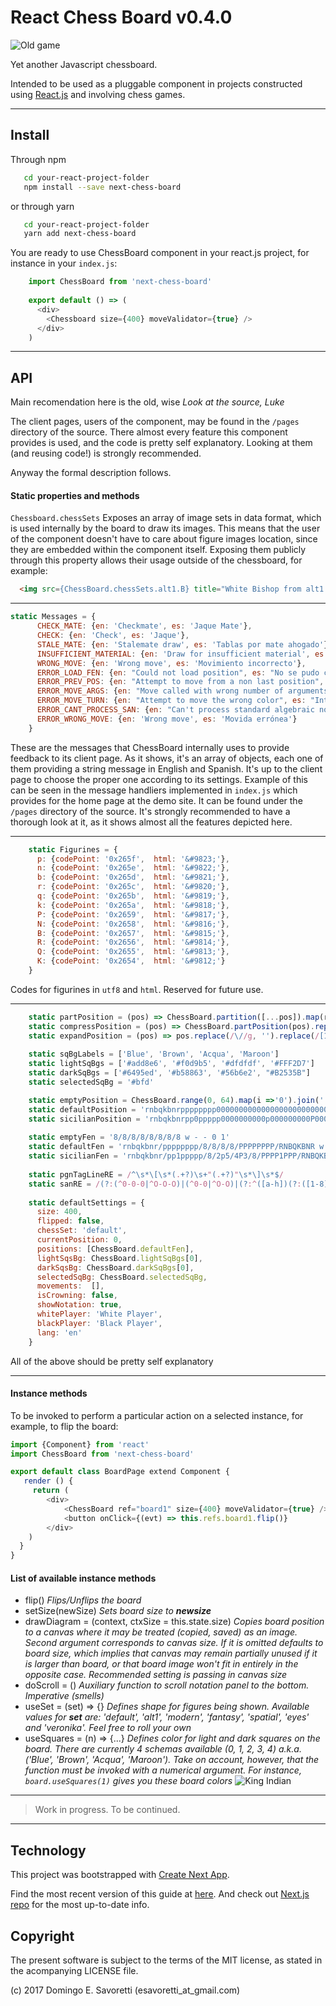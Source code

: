 # React Chess Board v0.4.0

![Old game](https://raw.githubusercontent.com/sandy98/next-chess-board/master/static/img/mangiaterra-savoretti-1988.png)

Yet another Javascript chessboard.

Intended to be used as a pluggable component in projects constructed using [React.js](https://reactjs.org/)  and involving chess games.

---

## Install

Through npm
```sh
   cd your-react-project-folder
   npm install --save next-chess-board
```
or through yarn
```sh
   cd your-react-project-folder
   yarn add next-chess-board
```

You are ready to use ChessBoard component in your react.js project, for instance in your `index.js`:

```js  
    import ChessBoard from 'next-chess-board'
    
    export default () => (
      <div>
        <Chessboard size={400} moveValidator={true} />
      </div>
    )
```

---
## API

Main recomendation here is the old, wise *Look at the source, Luke* 

The client pages, users of the component, may be found in the ```/pages``` directory of the source. There almost every feature this component provides is used, and the code is pretty self explanatory. Looking at them (and reusing code!) is strongly recommended.

Anyway the formal description follows.

#### Static properties and methods
```Chessboard.chessSets``` Exposes an array of image sets in data format, which is used internally by the board to draw its images. This means that the user of the component doesn't have to care about figure images location, since they are embedded within the component itself. Exposing them publicly through this property allows their usage outside of the chessboard, for example:
```html
  <img src={ChessBoard.chessSets.alt1.B} title="White Bishop from alt1 set" />
```
---
```js
static Messages = {
      CHECK_MATE: {en: 'Checkmate', es: 'Jaque Mate'},
      CHECK: {en: 'Check', es: 'Jaque'},
      STALE_MATE: {en: 'Stalemate draw', es: 'Tablas por mate ahogado'},
      INSUFFICIENT_MATERIAL: {en: 'Draw for insufficient material', es: 'Tablas por material insuficiente'},
      WRONG_MOVE: {en: 'Wrong move', es: 'Movimiento incorrecto'},
      ERROR_LOAD_FEN: {en: "Could not load position", es: "No se pudo cargar la posición"},
      ERROR_PREV_POS: {en: "Attempt to move from a non last position", es: "Intento de mover desde una posición que no es la última"},
      ERROR_MOVE_ARGS: {en: "Move called with wrong number of arguments", es: "Función 'move' invocada con número incorrecto de argumentos"},
      ERROR_MOVE_TURN: {en: "Attempt to move the wrong color", es: "Intento de mover el color equivocadd"},
      ERROR_CANT_PROCESS_SAN: {en: "Can't process standard algebraic notation (SAN) move without a move validator", es: "No se puede procesar movimiento en notación algebraica estandard (SAN) sin un validador de movimientos"},
      ERROR_WRONG_MOVE: {en: 'Wrong move', es: 'Movida errónea'}
    }
```

These are the messages that ChessBoard internally uses to provide feedback to its client page. As it shows, it's an array of objects, each one of them providing a string message in English and Spanish. It's up to the client page to choose the proper one according to its settings. Example of this can be seen in the message handliers implemented in ```index.js``` which provides for the home page at the demo site. It can be found under the ```/pages``` directory of the source. It's strongly recommended to have a thorough look at it, as it shows almost all the features depicted here. 

---
```js
    static Figurines = {
      p: {codePoint: '0x265f',	html: '&#9823;'},
      n: {codePoint: '0x265e',	html: '&#9822;'},
      b: {codePoint: '0x265d',	html: '&#9821;'},
      r: {codePoint: '0x265c',	html: '&#9820;'},
      q: {codePoint: '0x265b',	html: '&#9819;'},
      k: {codePoint: '0x265a',	html: '&#9818;'},
      P: {codePoint: '0x2659',	html: '&#9817;'},
      N: {codePoint: '0x2658',	html: '&#9816;'},
      B: {codePoint: '0x2657',	html: '&#9815;'},
      R: {codePoint: '0x2656',	html: '&#9814;'},
      Q: {codePoint: '0x2655',	html: '&#9813;'},
      K: {codePoint: '0x2654',	html: '&#9812;'}
    }

```

Codes for figurines in ```utf8``` and ```html```. Reserved for future use.

---

```js
    static partPosition = (pos) => ChessBoard.partition([...pos]).map(r => r.join('')).join('/')
    static compressPosition = (pos) => ChessBoard.partPosition(pos).replace(/0+/g, (m => m.length.toString()))
    static expandPosition = (pos) => pos.replace(/\//g, '').replace(/[1-8]/g, (d) => ChessBoard.range(0, parseInt(d)).map(i => '0').join(''))
    
    static sqBgLabels = ['Blue', 'Brown', 'Acqua', 'Maroon']
    static lightSqBgs = ['#add8e6', '#f0d9b5', '#dfdfdf', '#FFF2D7']
    static darkSqBgs = ['#6495ed', '#b58863', '#56b6e2', "#B2535B"]
    static selectedSqBg = '#bfd'

    static emptyPosition = ChessBoard.range(0, 64).map(i =>'0').join('')
    static defaultPosition = 'rnbqkbnrpppppppp00000000000000000000000000000000PPPPPPPPRNBQKBNR'
    static sicilianPosition = 'rnbqkbnrpp0ppppp0000000000p000000000P00000000000PPPP0PPPRNBQKBNR'
      
    static emptyFen = '8/8/8/8/8/8/8/8 w - - 0 1'
    static defaultFen = 'rnbqkbnr/pppppppp/8/8/8/8/PPPPPPPP/RNBQKBNR w KQkq - 0 1'
    static sicilianFen = 'rnbqkbnr/pp1ppppp/8/2p5/4P3/8/PPPP1PPP/RNBQKBNR w KQkq - 0 1'
    
    static pgnTagLineRE = /^\s*\[\s*(.+?)\s+"(.+?)"\s*\]\s*$/
    static sanRE = /(?:(^0-0-0|^O-O-O)|(^0-0|^O-O)|(?:^([a-h])(?:([1-8])|(?:x([a-h][1-8])))(?:=?([NBRQ]))?)|(?:^([NBRQK])([a-h])?([1-8])?(x)?([a-h][1-8])))(?:(\+)|(#)|(\+\+))?$/
    
    static defaultSettings = {
      size: 400,
      flipped: false,
      chessSet: 'default',
      currentPosition: 0,
      positions: [ChessBoard.defaultFen],
      lightSqsBg: ChessBoard.lightSqBgs[0],
      darkSqsBg: ChessBoard.darkSqBgs[0],
      selectedSqBg: ChessBoard.selectedSqBg,
      movements:  [],
      isCrowning: false,
      showNotation: true,
      whitePlayer: 'White Player',
      blackPlayer: 'Black Player',
      lang: 'en'
    }
```

All of the above should be pretty self explanatory

---
#### Instance methods

To be invoked to perform a particular action on a selected instance, for example, to flip the board: 

```js
import {Component} from 'react'
import ChessBoard from 'next-chess-board'

export default class BoardPage extend Component { 
   render () {
     return (
        <div>
            <ChessBoard ref="board1" size={400} moveValidator={true} />
            <button onClick={(evt) => this.refs.board1.flip()}
        </div>
    )
  }
}
```

#### List of available instance methods

- flip() *Flips/Unflips the board*
- setSize(newSize) *Sets board size to **newsize***
- drawDiagram = (context, ctxSize = this.state.size) *Copies board position to a canvas where it may be treated (copied, saved) as an image. Second argument corresponds to canvas size. If it is omitted defaults to board size, which implies that canvas may remain partially unused if it is larger than board, or that board image won't fit in entirely in the opposite case. Recommended setting is passing in canvas size*
- doScroll = () *Auxiliary function to scroll notation panel to the bottom. Imperative (smells)* 
- useSet = (set) => {} *Defines shape for figures being shown. Available values for **set** are: 'default', 'alt1', 'modern', 'fantasy', 'spatial', 'eyes' and 'veronika'. Feel free to roll your own*
- useSquares = (n) => {...} *Defines color for light and dark squares on the board. There are currently 4 schemas available (0, 1, 2, 3, 4) a.k.a. ('Blue', 'Brown', 'Acqua', 'Maroon'). Take on account, however, that the function must be invoked with a numerical argument. For instance, ```board.useSquares(1)``` gives you these board colors* ![King Indian](https://raw.githubusercontent.com/sandy98/next-chess-board/master/static/img/king_indian_taimanov.png)


---

> Work in progress. To be continued. 

---

## Technology

This project was bootstrapped with [Create Next App](https://github.com/segmentio/create-next-app).

Find the most recent version of this guide at [here](https://github.com/segmentio/create-next-app/blob/master/lib/templates/default/README.md). And check out [Next.js repo](https://github.com/zeit/next.js) for the most up-to-date info.

## Copyright

The present software is subject to the terms of the MIT license, as stated in the acompanying LICENSE file.

(c) 2017 Domingo E. Savoretti (esavoretti_at_gmail.com)

